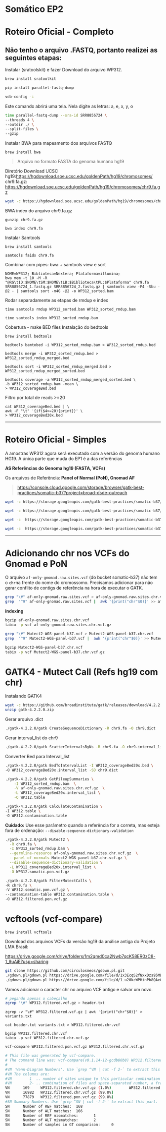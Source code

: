# Somático EP2
# Roteiro Oficial - Completo

## Não tenho o arquivo .FASTQ, portanto realizei as seguintes etapas:
Instalar (sratoolskit) e fazer Download do arquivo WP312.

```bash
brew install sratoolkit
```

```bash
pip install parallel-fastq-dump
```

```bash
vdb-config -i
```
Este comando abrirá uma tela. Nela digite as letras: a, e, x, y, o 

```bash
time parallel-fastq-dump --sra-id SRR8856724 \
--threads 4 \
--outdir ./ \
--split-files \
--gzip
```

Instalar BWA para mapeamento dos arquivos FASTQ 

```
brew install bwa 
```

> Arquivo no formato FASTA do genoma humano hg19

Diretório Download UCSC hg19:https://hgdownload.soe.ucsc.edu/goldenPath/hg19/chromosomes/
chr9.fa.gz: https://hgdownload.soe.ucsc.edu/goldenPath/hg19/chromosomes/chr9.fa.gz

```bash
wget -c https://hgdownload.soe.ucsc.edu/goldenPath/hg19/chromosomes/chr9.fa.gz
```

BWA index do arquivo chr9.fa.gz

```
gunzip chr9.fa.gz
```

```
bwa index chr9.fa
```

Instalar Samtools

```
brew install samtools 
```

```
samtools faidx chr9.fa
```

Combinar com pipes: bwa + samtools view e sort

```
NOME=WP312; Biblioteca=Nextera; Plataforma=illumina;
bwa mem -t 10 -M -R "@RG\tID:$NOME\tSM:$NOME\tLB:$Biblioteca\tPL:$Plataforma" chr9.fa SRR8856724_1.fastq.gz SRR8856724_2.fastq.gz | samtools view -F4 -Sbu -@2 - | samtools sort -m4G -@2 -o WP312_sorted.bam
```
Rodar separadamente as etapas de rmdup e index

```
time samtools rmdup WP312_sorted.bam WP312_sorted_rmdup.bam
```

```
time samtools index WP312_sorted_rmdup.bam 
```
Cobertura - make BED files
Instalação do bedtools

```
brew install bedtools
```

```
bedtools bamtobed -i WP312_sorted_rmdup.bam > WP312_sorted_rmdup.bed
```

```
bedtools merge -i WP312_sorted_rmdup.bed > WP312_sorted_rmdup_merged.bed
```

```
bedtools sort -i WP312_sorted_rmdup_merged.bed > WP312_sorted_rmdup_merged_sorted.bed
```

```
bedtools coverage -a WP312_sorted_rmdup_merged_sorted.bed \
-b WP312_sorted_rmdup.bam -mean \
> WP312_coverageBed.bed
```

Filtro por total de reads >=20
```
cat WP312_coverageBed.bed | \
awk -F "\t" '{if($4>=20){print}}' \
> WP312_coverageBed20x.bed
```

---
# Roteiro Oficial - Simples

A amostras WP312 agora será executado com a versão do genoma humano HG19.
A única parte que muda do EP1 é a das referências

**AS Referências do Genoma hg19 (FASTA, VCFs)**

Os arquivos de Referência: **Panel of Normal (PoN), Gnomad AF**

> https://console.cloud.google.com/storage/browser/gatk-best-practices/somatic-b37?project=broad-dsde-outreach

```bash
wget -c https://storage.googleapis.com/gatk-best-practices/somatic-b37/Mutect2-WGS-panel-b37.vcf
```

```bash
wget -c https://storage.googleapis.com/gatk-best-practices/somatic-b37/Mutect2-WGS-panel-b37.vcf.idx
```

```bash
wget -c  https://storage.googleapis.com/gatk-best-practices/somatic-b37/af-only-gnomad.raw.sites.vcf
```

```bash
wget -c  https://storage.googleapis.com/gatk-best-practices/somatic-b37/af-only-gnomad.raw.sites.vcf.idx
```

---

# Adicionando chr nos VCFs do Gnomad e PoN

O arquivo `af-only-gnomad.raw.sites.vcf` (do bucket somatic-b37) não tem o `chr`na frente do nome do cromossomo. Precisamos adicionar para não gerar conflito de contigs de referência na hora de executar o GATK.

```bash
grep "\#" af-only-gnomad.raw.sites.vcf > af-only-gnomad.raw.sites.chr.vcf
grep  "^9" af-only-gnomad.raw.sites.vcf |  awk '{print("chr"$0)}' >> af-only-gnomad.raw.sites.chr.vcf
```

**indexing**

```bash
bgzip af-only-gnomad.raw.sites.chr.vcf
tabix -p vcf af-only-gnomad.raw.sites.chr.vcf.gz
```

```bash
grep "\#" Mutect2-WGS-panel-b37.vcf > Mutect2-WGS-panel-b37.chr.vcf 
grep  "^9" Mutect2-WGS-panel-b37.vcf |  awk '{print("chr"$0)}' >> Mutect2-WGS-panel-b37.chr.vcf 
```

```bash
bgzip Mutect2-WGS-panel-b37.chr.vcf 
tabix -p vcf Mutect2-WGS-panel-b37.chr.vcf.gz
```

# GATK4 - Mutect Call (Refs hg19 com chr)

Instalando GATK4

```bash
wget -c https://github.com/broadinstitute/gatk/releases/download/4.2.2.0/gatk-4.2.2.0.zip
unzip gatk-4.2.2.0.zip 
```

Gerar arquivo .dict

```bash
./gatk-4.2.2.0/gatk CreateSequenceDictionary -R chr9.fa -O chr9.dict
```

Gerar interval_list do chr9
```bash
./gatk-4.2.2.0/gatk ScatterIntervalsByNs -R chr9.fa -O chr9.interval_list -OT ACGT
```

Converter Bed para Interval_list
```bash
./gatk-4.2.2.0/gatk BedToIntervalList -I WP312_coverageBed20x.bed \
-O WP312_coverageBed20x.interval_list -SD chr9.dict
```

```bash
./gatk-4.2.2.0/gatk GetPileupSummaries \
	-I WP312_sorted_rmdup.bam  \
	-V af-only-gnomad.raw.sites.chr.vcf.gz  \
	-L WP312_coverageBed20x.interval_list \
	-O WP312.table
```

```bash
./gatk-4.2.2.0/gatk CalculateContamination \
-I WP312.table \
-O WP312.contamination.table
```

**Cuidado:** Use esse parâmetro quando a referência for a correta, mas esteja fora de ordenação: `--disable-sequence-dictionary-validation`

```bash
./gatk-4.2.2.0/gatk Mutect2 \
  -R chr9.fa \
  -I WP312_sorted_rmdup.bam \
  --germline-resource af-only-gnomad.raw.sites.chr.vcf.gz  \
  --panel-of-normals Mutect2-WGS-panel-b37.chr.vcf.gz \
  --disable-sequence-dictionary-validation \
  -L WP312_coverageBed20x.interval_list \
  -O WP312.somatic.pon.vcf.gz
```

```bash
./gatk-4.2.2.0/gatk FilterMutectCalls \
-R chr9.fa \
-V WP312.somatic.pon.vcf.gz \
--contamination-table WP312.contamination.table \
-O WP312.filtered.pon.vcf.gz
```

# vcftools (vcf-compare)

```
brew install vcftools
```

Download dos arquivos VCFs da versão hg19 da análise antiga do Projeto LMA Brasil:

https://drive.google.com/drive/folders/1m2qmd0ca2Nwb7qcK58ER0zC8-1_9uAiE?usp=sharing

```bash
git clone https://github.com/circulosmeos/gdown.pl.git
./gdown.pl/gdown.pl https://drive.google.com/file/d/1x3EcqS2fNxxDzs95MBWX--ykVIz2dCKx/view?usp=drive_link WP312.filtered.vcf.gz.tbi
./gdown.pl/gdown.pl https://drive.google.com/file/d/1_u20kcWPHinPb8QAe0WhRh7dt22Q5HGS/view?usp=drive_link WP312.filtered.vcf.gz
```

Vamos adicionar o caracter chr no arquivo VCF antigo e salvar um novo.


```bash
# pegando apenas o cabeçalho
zgrep "\#" WP312.filtered.vcf.gz > header.txt
```

```
zgrep -v "\#" WP312.filtered.vcf.gz | awk '{print("chr"$0)}' > variants.txt
```

```
cat header.txt variants.txt > WP312.filtered.chr.vcf
```

```
bgzip WP312.filtered.chr.vcf
tabix -p vcf WP312.filtered.chr.vcf.gz
```

```bash
vcf-compare WP312.filtered.pon.vcf.gz WP312.filtered.chr.vcf.gz 
```

```bash
# This file was generated by vcf-compare.
# The command line was: vcf-compare(v0.1.14-12-gcdb80b8) WP312.filtered.pon.vcf.gz WP312.filtered.chr.vcf.gz
#
#VN 'Venn-Diagram Numbers'. Use `grep ^VN | cut -f 2-` to extract this part.
#VN The columns are: 
#VN        1  .. number of sites unique to this particular combination of files
#VN        2- .. combination of files and space-separated number, a fraction of sites in the file
VN      169     WP312.filtered.chr.vcf.gz (1.0%)        WP312.filtered.pon.vcf.gz (0.2%)
VN      16982   WP312.filtered.chr.vcf.gz (99.0%)
VN      77879   WP312.filtered.pon.vcf.gz (99.8%)
#SN Summary Numbers. Use `grep ^SN | cut -f 2-` to extract this part.
SN      Number of REF matches:  168
SN      Number of ALT matches:  166
SN      Number of REF mismatches:       1
SN      Number of ALT mismatches:       2
SN      Number of samples in GT comparison:     0
```
